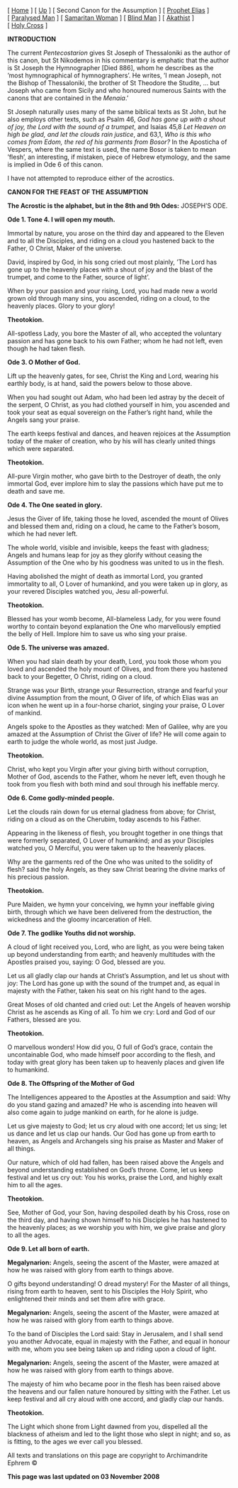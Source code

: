 \[ [Home](index.md) \] \[ [Up](jo-hym.md) \] \[ Second Canon for the Assumption \] \[ [Prophet Elias](20julcan2.md) \] \[ [Paralysed Man](ParalCan.md) \] \[ [Samaritan Woman](SamarCan.md) \] \[ [Blind Man](BlindCanon.md) \] \[ [Akathist](akathist.md) \] \[ [Holy Cross](1augcan1.md) \]

**INTRODUCTION**

The current *Pentecostarion* gives St Joseph of Thessaloniki as the author of this canon, but St Nikodemos in his commentary is emphatic that the author is St Joseph the Hymnographer \[Died 886\], whom he describes as the ’most hymnographical of hymnographers’. He writes, ’I mean Joseph, not the Bishop of Thessaloniki, the brother of St Theodore the Studite, … but Joseph who came from Sicily and who honoured numerous Saints with the canons that are contained in the *Menaia*.’

St Joseph naturally uses many of the same biblical texts as St John, but he also employs other texts, such as Psalm 46, *God has gone up with a shout of joy, the Lord with the sound of a trumpet*, and Isaias 45,8 *Let Heaven on high be glad, and let the clouds rain justice*, and 63,1, *Who is this who comes from Edom, the red of his garments from Bosor?* In the Aposticha of Vespers, where the same text is used, the name Bosor is taken to mean ’flesh’, an interesting, if mistaken, piece of Hebrew etymology, and the same is implied in Ode 6 of this canon.

I have not attempted to reproduce either of the acrostics.

****CANON FOR THE FEAST OF THE ASSUMPTION****

**The Acrostic is the alphabet,
but in the 8th and 9th Odes:**
JOSEPH’S ODE.

**Ode 1. Tone 4. I will open my mouth.**

Immortal by nature, you arose on the third day and appeared to the Eleven and to all the Disciples, and riding on a cloud you hastened back to the Father, O Christ, Maker of the universe.

David, inspired by God, in his song cried out most plainly, ’The Lord has gone up to the heavenly places with a shout of joy and the blast of the trumpet, and come to the Father, source of light’.

When by your passion and your rising, Lord, you had made new a world grown old through many sins, you ascended, riding on a cloud, to the heavenly places. Glory to your glory!

**Theotokion.**

All-spotless Lady, you bore the Master of all, who accepted the voluntary passion and has gone back to his own Father; whom he had not left, even though he had taken flesh.

**Ode 3. O Mother of God.**

Lift up the heavenly gates, for see, Christ the King and Lord, wearing his earthly body, is at hand, said the powers below to those above.

When you had sought out Adam, who had been led astray by the deceit of the serpent, O Christ, as you had clothed yourself in him, you ascended and took your seat as equal sovereign on the Father’s right hand, while the Angels sang your praise.

The earth keeps festival and dances, and heaven rejoices at the Assumption today of the maker of creation, who by his will has clearly united things which were separated.

**Theotokion.**

All-pure Virgin mother, who gave birth to the Destroyer of death, the only immortal God, ever implore him to slay the passions which have put me to death and save me.

**Ode 4. The One seated in glory.**

Jesus the Giver of life, taking those he loved, ascended the mount of Olives and blessed them and, riding on a cloud, he came to the Father’s bosom, which he had never left.

The whole world, visible and invisible, keeps the feast with gladness; Angels and humans leap for joy as they glorify without ceasing the Assumption of the One who by his goodness was united to us in the flesh.

Having abolished the might of death as immortal Lord, you granted immortality to all, O Lover of humankind, and you were taken up in glory, as your revered Disciples watched you, Jesu all-powerful.

**Theotokion.**

Blessed has your womb become, All-blameless Lady, for you were found worthy to contain beyond explanation the One who marvellously emptied the belly of Hell. Implore him to save us who sing your praise.

**Ode 5. The universe was amazed.**

When you had slain death by your death, Lord, you took those whom you loved and ascended the holy mount of Olives, and from there you hastened back to your Begetter, O Christ, riding on a cloud.

Strange was your Birth, strange your Resurrection, strange and fearful your divine Assumption from the mount, O Giver of life, of which Elias was an icon when he went up in a four-horse chariot, singing your praise, O Lover of mankind.

Angels spoke to the Apostles as they watched: Men of Galilee, why are you amazed at the Assumption of Christ the Giver of life? He will come again to earth to judge the whole world, as most just Judge.

**Theotokion.**

Christ, who kept you Virgin after your giving birth without corruption, Mother of God, ascends to the Father, whom he never left, even though he took from you flesh with both mind and soul through his ineffable mercy.

**Ode 6. Come godly-minded people.**

Let the clouds rain down for us eternal gladness from above; for Christ, riding on a cloud as on the Cherubim, today ascends to his Father.

Appearing in the likeness of flesh, you brought together in one things that were formerly separated, O Lover of humankind; and as your Disciples watched you, O Merciful, you were taken up to the heavenly places.

Why are the garments red of the One who was united to the solidity of flesh? said the holy Angels, as they saw Christ bearing the divine marks of his precious passion.

**Theotokion.**

Pure Maiden, we hymn your conceiving, we hymn your ineffable giving birth, through which we have been delivered from the destruction, the wickedness and the gloomy incarceration of Hell.

**Ode 7. The godlike Youths did not worship.**

A cloud of light received you, Lord, who are light, as you were being taken up beyond understanding from earth; and heavenly multitudes with the Apostles praised you, saying: O God, blessed are you.

Let us all gladly clap our hands at Christ’s Assumption, and let us shout with joy: The Lord has gone up with the sound of the trumpet and, as equal in majesty with the Father, taken his seat on his right hand to the ages.

Great Moses of old chanted and cried out: Let the Angels of heaven worship Christ as he ascends as King of all. To him we cry: Lord and God of our Fathers, blessed are you.

**Theotokion.**

O marvellous wonders! How did you, O full of God’s grace, contain the uncontainable God, who made himself poor according to the flesh, and today with great glory has been taken up to heavenly places and given life to humankind.

**Ode 8. The Offspring of the Mother of God**

The Intelligences appeared to the Apostles at the Assumption and said: Why do you stand gazing and amazed? He who is ascending into heaven will also come again to judge mankind on earth, for he alone is judge.

Let us give majesty to God; let us cry aloud with one accord; let us sing; let us dance and let us clap our hands. Our God has gone up from earth to heaven, as Angels and Archangels sing his praise as Master and Maker of all things.

Our nature, which of old had fallen, has been raised above the Angels and beyond understanding established on God’s throne. Come, let us keep festival and let us cry out: You his works, praise the Lord, and highly exalt him to all the ages.

**Theotokion.**

See, Mother of God, your Son, having despoiled death by his Cross, rose on the third day, and having shown himself to his Disciples he has hastened to the heavenly places; as we worship you with him, we give praise and glory to all the ages.

**Ode 9. Let all born of earth.**

**Megalynarion:** Angels, seeing the ascent of the Master, were amazed at how he was raised with glory from earth to things above.

O gifts beyond understanding! O dread mystery! For the Master of all things, rising from earth to heaven, sent to his Disciples the Holy Spirit, who enlightened their minds and set them afire with grace.

**Megalynarion:** Angels, seeing the ascent of the Master, were amazed at how he was raised with glory from earth to things above.

To the band of Disciples the Lord said: Stay in Jerusalem, and I shall send you another Advocate, equal in majesty with the Father, and equal in honour with me, whom you see being taken up and riding upon a cloud of light.

**Megalynarion:** Angels, seeing the ascent of the Master, were amazed at how he was raised with glory from earth to things above.

The majesty of him who became poor in the flesh has been raised above the heavens and our fallen nature honoured by sitting with the Father. Let us keep festival and all cry aloud with one accord, and gladly clap our hands.

**Theotokion.**

The Light which shone from Light dawned from you, dispelled all the blackness of atheism and led to the light those who slept in night; and so, as is fitting, to the ages we ever call you blessed.

All texts and translations on this page are copyright to
Archimandrite Ephrem ©

**This page was last updated on 03 November 2008**

